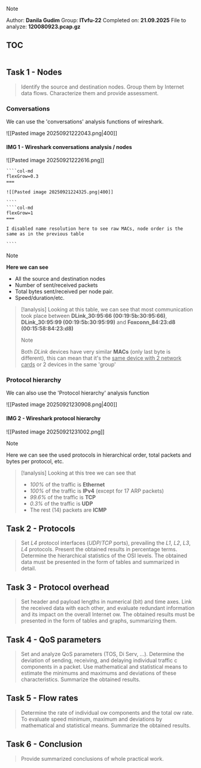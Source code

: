 >[!note]
> Author: **Danila Gudim**
> Group: **ITvfu-22**
> Completed on: **21.09.2025**
> File to analyze: **120080923.pcap.gz**

## TOC

```toc
```
## Task 1 - Nodes

> Identify the source and destination nodes. Group them by Internet data flows. Characterize them and provide assessment.

### Conversations

We can use the 'conversations' analysis functions of wireshark. 

![[Pasted image 20250921222043.png|400]]

#### IMG 1 - Wireshark conversations analysis / nodes
![[Pasted image 20250921222616.png]]


`````col 
````col-md 
flexGrow=0.3
===

![[Pasted image 20250921224325.png|400]]

```` 
````col-md 
flexGrow=1
===

I disabled name resolution here to see raw MACs, node order is the same as in the previous table

```` 
`````


> [!note] 
> **Here we can see** 
 > - All the source and destination nodes
 > - Number of sent/received packets
 > - Total bytes sent/received per node pair.
 > - Speed/duration/etc.

> [!analysis] 
> Looking at this table, we can see that most communication took place between **DLink_30:95:66 (00:19:5b:30:95:66)**, **DLink_30:95:99 (00:19:5b:30:95:99)** and **Foxconn_84:23:d8 (00:15:58:84:23:d8)**
> 
> > [!note] 
> > Both *DLink* devices have very similar **MACs** (only last byte is different), this can mean that it's the <u>same device with 2 network cards</u> or 2 devices in the same 'group'

### Protocol hierarchy

We can also use the 'Protocol hierarchy' analysis function

![[Pasted image 20250921230908.png|400]]

#### IMG 2 - Wireshark protocol hierarchy

![[Pasted image 20250921231002.png]]

> [!note] 
> Here we can see the used protocols in hierarchical order, total packets and bytes per protocol, etc.

> [!analysis] 
> Looking at this tree we can see that
> - *100%* of the traffic is **Ethernet**
> - *100%* of the traffic is **IPv4** (except for 17 ARP packets)
> - *99.6%* of the traffic is **TCP**
> - *0.3%* of the traffic is **UDP**
> - The rest (14) packets are **ICMP**

## Task 2 - Protocols

> Set *L4* protocol interfaces (*UDP*/*TCP* ports), prevailing the *L1*, *L2*, *L3*, *L4* protocols. Present the obtained results in percentage terms. Determine the hierarchical statistics of the OSI levels. The obtained data must be presented in the form of tables and summarized in detail.




## Task 3 - Protocol overhead

> Set header and payload lengths in numerical (bit) and time axes. Link the received data with each other, and evaluate redundant information and its impact on the overall Internet ow. The obtained results must be presented in the form of tables and graphs, summarizing them.

## Task 4 - QoS parameters

> Set and analyze QoS parameters (TOS, Di Serv, ...). Determine the deviation of sending, receiving, and delaying individual traffic c components in a packet. Use mathematical and statistical means to estimate the minimums and maximums and deviations of these characteristics. Summarize the obtained results.

## Task 5 - Flow rates

> Determine the rate of individual ow components and the total ow rate. To evaluate speed minimum, maximum and deviations by mathematical and statistical means. Summarize the obtained results.

## Task 6 - Conclusion

> Provide summarized conclusions of whole practical work.